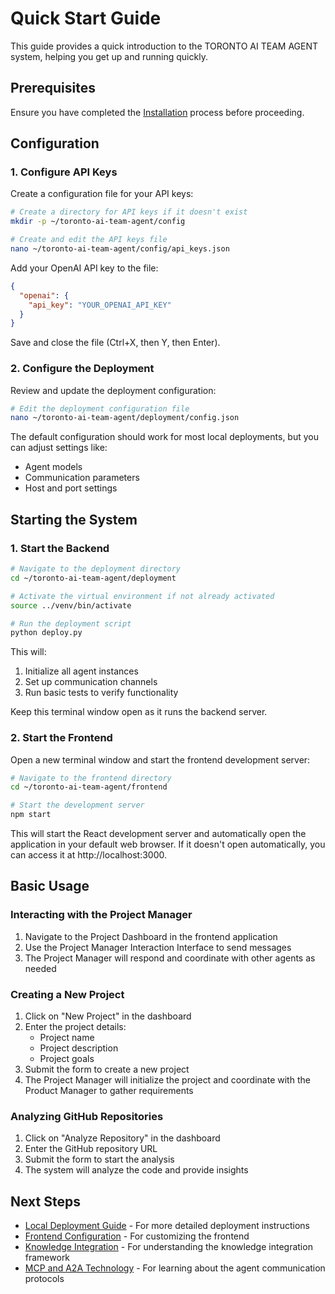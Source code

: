 # Quick Start Guide

This guide provides a quick introduction to the TORONTO AI TEAM AGENT system, helping you get up and running quickly.

## Prerequisites

Ensure you have completed the [Installation](./installation.md) process before proceeding.

## Configuration

### 1. Configure API Keys

Create a configuration file for your API keys:

```bash
# Create a directory for API keys if it doesn't exist
mkdir -p ~/toronto-ai-team-agent/config

# Create and edit the API keys file
nano ~/toronto-ai-team-agent/config/api_keys.json
```

Add your OpenAI API key to the file:

```json
{
  "openai": {
    "api_key": "YOUR_OPENAI_API_KEY"
  }
}
```

Save and close the file (Ctrl+X, then Y, then Enter).

### 2. Configure the Deployment

Review and update the deployment configuration:

```bash
# Edit the deployment configuration file
nano ~/toronto-ai-team-agent/deployment/config.json
```

The default configuration should work for most local deployments, but you can adjust settings like:
- Agent models
- Communication parameters
- Host and port settings

## Starting the System

### 1. Start the Backend

```bash
# Navigate to the deployment directory
cd ~/toronto-ai-team-agent/deployment

# Activate the virtual environment if not already activated
source ../venv/bin/activate

# Run the deployment script
python deploy.py
```

This will:
1. Initialize all agent instances
2. Set up communication channels
3. Run basic tests to verify functionality

Keep this terminal window open as it runs the backend server.

### 2. Start the Frontend

Open a new terminal window and start the frontend development server:

```bash
# Navigate to the frontend directory
cd ~/toronto-ai-team-agent/frontend

# Start the development server
npm start
```

This will start the React development server and automatically open the application in your default web browser. If it doesn't open automatically, you can access it at http://localhost:3000.

## Basic Usage

### Interacting with the Project Manager

1. Navigate to the Project Dashboard in the frontend application
2. Use the Project Manager Interaction Interface to send messages
3. The Project Manager will respond and coordinate with other agents as needed

### Creating a New Project

1. Click on "New Project" in the dashboard
2. Enter the project details:
   - Project name
   - Project description
   - Project goals
3. Submit the form to create a new project
4. The Project Manager will initialize the project and coordinate with the Product Manager to gather requirements

### Analyzing GitHub Repositories

1. Click on "Analyze Repository" in the dashboard
2. Enter the GitHub repository URL
3. Submit the form to start the analysis
4. The system will analyze the code and provide insights

## Next Steps

- [Local Deployment Guide](../deployment/local-deployment.md) - For more detailed deployment instructions
- [Frontend Configuration](../frontend/configuration.md) - For customizing the frontend
- [Knowledge Integration](../features/knowledge-integration.md) - For understanding the knowledge integration framework
- [MCP and A2A Technology](../features/mcp-a2a-technology.md) - For learning about the agent communication protocols
